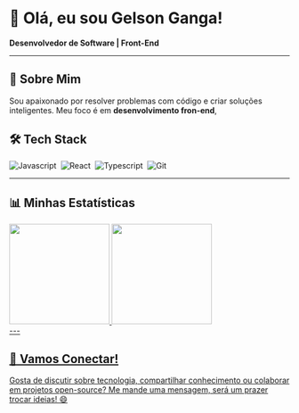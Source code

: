 # 👋 Olá, eu sou Gelson Ganga!

**Desenvolvedor de Software | Front-End**



---

## 🌟 Sobre Mim

Sou apaixonado por resolver problemas com código e criar soluções inteligentes. Meu foco é em **desenvolvimento fron-end**, 
## 🛠️ Tech Stack

![Javascript](https://img.shields.io/badge/-Javascript-05122A?style=flat&logo=Javascript)&nbsp;
![React](https://img.shields.io/badge/-React.Js-05122A?style=flat&logo=react)&nbsp;
![Typescript](https://img.shields.io/badge/-Typescript-05122A?style=flat&logo=typescript)&nbsp;
![Git](https://img.shields.io/badge/-Git-05122A?style=flat&logo=git)&nbsp;


---

## 📊 Minhas Estatísticas 
<div>
  <a href="https://github.com/gelsonganga1">
  <img loading="lazy" height="180em" src="https://github-readme-stats.vercel.app/api/top-langs/?username=gelsonganga1&layout=compact&langs_count=7&theme=dracula"/>
  <img loading="lazy" height="180em" src="https://github-readme-stats.vercel.app/api?username=gelsonganga1&show_icons=true&theme=dracula&include_all_commits=true&count_private=true"/>
</div>
---

## 🤝 Vamos Conectar!

Gosta de discutir sobre tecnologia, compartilhar conhecimento ou colaborar em projetos open-source? Me mande uma mensagem, será um prazer trocar ideias! 😄
